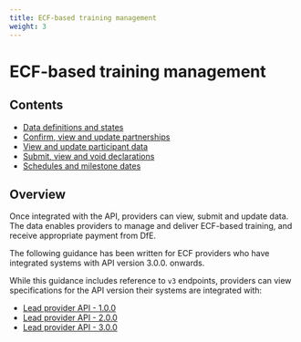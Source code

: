 ```yaml
---
title: ECF-based training management
weight: 3
---
```


# ECF-based training management

## Contents

* [Data definitions and states](/api-reference/ecf/definitions-and-states)
* [Confirm, view and update partnerships](/api-reference/ecf/guidance/#view-submit-and-update-partnerships)
* [View and update participant data](/api-reference/ecf/guidance/#view-and-update-participant-data)
* [Submit, view and void declarations](/api-reference/ecf/guidance/#submit-view-and-void-declarations)
* [Schedules and milestone dates ](/api-reference/ecf/schedules-and-milestone-dates)

## Overview 

Once integrated with the API, providers can view, submit and update data. The data enables providers to manage and deliver ECF-based training, and receive appropriate payment from DfE.

<div class="govuk-inset-text">The following guidance has been written for ECF providers who have integrated systems with API version 3.0.0. onwards. </div>

While this guidance includes reference to `v3` endpoints, providers can view specifications for the API version their systems are integrated with:

* [Lead provider API - 1.0.0](api-reference/reference-v1)
* [Lead provider API - 2.0.0](api-reference/reference-v2)
* [Lead provider API - 3.0.0](api-reference/reference-v3)
